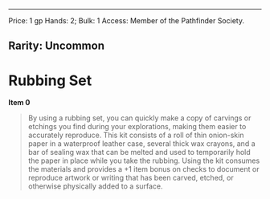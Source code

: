 
---
Price: 1 gp
Hands: 2;
Bulk: 1
Access: Member of the Pathfinder Society.

Rarity: Uncommon
---

# Rubbing Set

**Item 0**

> By using a rubbing set, you can quickly make a copy of carvings or etchings you find during your explorations, making them easier to accurately reproduce. This kit consists of a roll of thin onion-skin paper in a waterproof leather case, several thick wax crayons, and a bar of sealing wax that can be melted and used to temporarily hold the paper in place while you take the rubbing. Using the kit consumes the materials and provides a +1 item bonus on checks to document or reproduce artwork or writing that has been carved, etched, or otherwise physically added to a surface.
